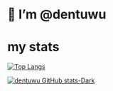 # 👋 I’m @dentuwu

# my stats

[![Top Langs](https://github-readme-stats.vercel.app/api/top-langs/?username=dentuwu&layout=compact&theme=radical)](https://github.com/dentuwu/dentuwu)


[![dentuwu GitHub stats-Dark](https://github-readme-stats.vercel.app/api?username=dentuwu&show_icons=true&theme=radical)](https://github.com/dentuwu/dentuwu)

